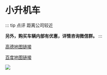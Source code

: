 # 小升机车

::: tip 点评
距离公司较近

**另外，购买车辆内部有优惠，详情咨询微信群。**
:::

[高德地图链接](http://f.amap.com/5ZJlA_05369qI)

[百度地图链接](https://j.map.baidu.com/pMnx2)


[![](https://ww1.sinaimg.cn/large/007iUjdily1fxh0bbveqnj30pj0jqgvr)](https://ww1.sinaimg.cn/large/007iUjdily1fxh0bbveqnj30pj0jqgvr)